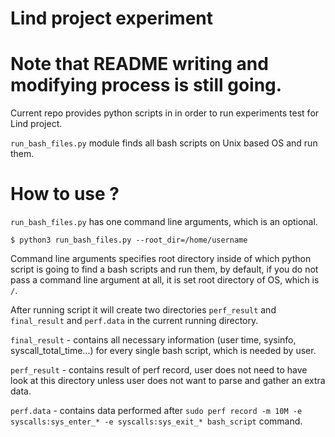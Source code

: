 # Lind project experiment

# Note that README writing and modifying process is still going.

Current repo provides python scripts in in order to run experiments test for
Lind project.

`run_bash_files.py` module finds all bash scripts on Unix based OS and run them.

# How to use ?

`run_bash_files.py` has one command line arguments, which is an optional.

`$ python3 run_bash_files.py --root_dir=/home/username`

Command line arguments specifies root directory inside of which python script
is going to find a bash scripts and run them, by default, if you do not pass a 
command line argument at all, it is set root directory of OS, which is `/`.


After running script it will create two directories `perf_result` and
`final_result` and `perf.data` in the current running directory.

`final_result` - contains all necessary information (user time, sysinfo, syscall_total_time...)
for every single bash script, which is needed by user.

`perf_result` - contains result of perf record, user does not need to have
look at this directory unless user does not want to parse and gather an extra data.

`perf.data` - contains data performed after
`sudo perf record -m 10M -e syscalls:sys_enter_* -e syscalls:sys_exit_* bash_script` command.


